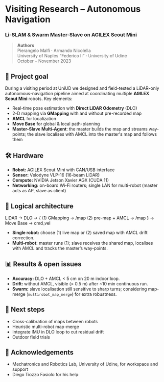 # Visiting Research – Autonomous Navigation  
### Li-SLAM & Swarm Master-Slave on AGILEX Scout Mini

> **Authors**  
> Pierangelo Malfi · Armando Nicolella  
> University of Naples “Federico II” · University of Udine  
> October – November 2023  


## 🚀  Project goal  
During a visiting period at UniUD we designed and field-tested a LiDAR-only autonomous-navigation pipeline aimed at coordinating multiple **AGILEX Scout Mini** robots. Key elements:

* Real-time pose estimation with **Direct LiDAR Odometry** (DLO)
* 2-D mapping via **GMapping** with and without pre-recorded map
* **AMCL** for localization
* **Move Base** for global & local path-planning
* **Master-Slave Multi-Agent**: the master builds the map and streams way-points; the slave localises with AMCL into the master's map and follows them

## 🛠️  Hardware 
* **Robot:** AGILEX Scout Mini with CAN/USB interface  
* **Sensor:** Velodyne VLP-16 (16-beam LiDAR)  
* **Compute:** NVIDIA Jetson Xavier AGX (CUDA 11)  
* **Networking:** on-board Wi-Fi routers; single LAN for multi-robot (master acts as AP, slave as client)

## 🧩  Logical architecture
LiDAR → DLO → {  (1) GMapping → /map
                  (2) pre-map + AMCL → /map } → Move Base → cmd_vel

* **Single robot:** choose (1) live map or (2) saved map with AMCL drift correction.  
* **Multi-robot:** master runs (1); slave receives the shared map, localises with AMCL and tracks the master’s way-points.

## 📊  Results & open issues
* **Accuracy:** DLO + AMCL < 5 cm on 20 m indoor loop.  
* **Drift:** without AMCL, visible (> 0.5 m) after ~10 min continuous run.  
* **Swarm:** slave localisation still sensitive to sharp turns; considering map-merge (`multirobot_map_merge`) for extra robustness.

## 🔭  Next steps
* Cross-calibration of maps between robots  
* Heuristic multi-robot map-merge  
* Integrate IMU in DLO loop to cut residual drift  
* Outdoor field trials


## 🙏  Acknowledgements
* Mechatronics and Robotics Lab, University of Udine, for workspace and support  
* Diego Tiozzo Fasiolo for his help  
